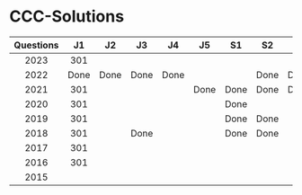 # CCC-Solutions




| Questions | J1    | J2    | J3    | J4    | J5    | S1    | S2    | S3    | S4    | S5    | 
| :-----:   | :---: | :---: | :---: | :---: | :---: | :---: | :---: | :---: | :---: | :---: |
| 2023      | 301   |      |       |      |       |      |       |      |       |      |
| 2022      | Done | Done | Done | Done |      |       | Done | Done |      |       |
| 2021      | 301   |      |       |      | Done | Done | Done | Done |      |       |
| 2020      | 301   |      |       |      |       | Done |      |       |      |       |
| 2019      | 301   |      |       |      |       | Done | Done |      |       |      |
| 2018      | 301   |      | Done |      |       | Done | Done |      |       |      |
| 2017      | 301   |      |       |      |       |      |       |      |       |      |
| 2016      | 301   |      |       |      |       |      |       |      |       |      |
| 2015      |       |      |       |      |       |      |       |      |       |      |

